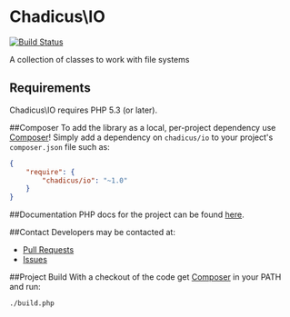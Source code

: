 # Chadicus\IO
[![Build Status](http://img.shields.io/travis/chadicus/io-php.svg?style=flat)](https://travis-ci.org/chadicus/io-php)


A collection of classes to work with file systems

## Requirements

Chadicus\IO requires PHP 5.3 (or later).

##Composer
To add the library as a local, per-project dependency use [Composer](http://getcomposer.org)! Simply add a dependency on
`chadicus/io` to your project's `composer.json` file such as:

```json
{
    "require": {
        "chadicus/io": "~1.0"
    }
}
```
##Documentation
PHP docs for the project can be found [here](http://chadicus.github.io/io-php).

##Contact
Developers may be contacted at:

 * [Pull Requests](https://github.com/chadicus/io-php/pulls)
 * [Issues](https://github.com/chadicus/io-php/issues)

##Project Build
With a checkout of the code get [Composer](http://getcomposer.org) in your PATH and run:

```sh
./build.php
```
